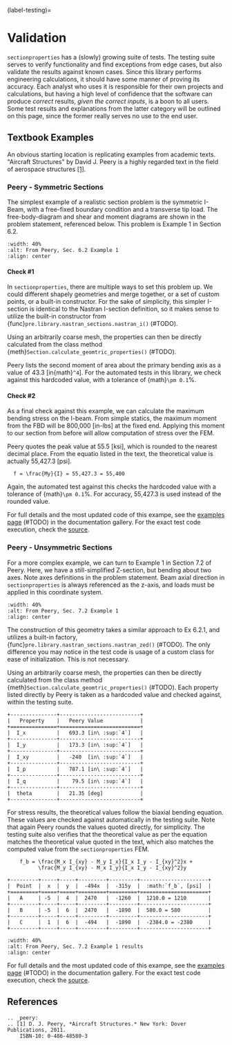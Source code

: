 (label-testing)=

# Validation

``sectionproperties`` has a (slowly) growing suite of tests. The testing suite serves to
verify functionality and find exceptions from edge cases, but also validate the results
against known cases. Since this library performs engineering calculations, it should
have some manner of proving its accuracy. Each analyst who uses it is responsible for
their own projects and calculations, but having a high level of confidence that the
software can produce *correct* results, *given the correct inputs*, is a boon to all
users. Some test results and explanations from the latter category will be outlined on
this page, since the former really serves no use to the end user.

## Textbook Examples

An obvious starting location is replicating examples from academic texts.
"Aircraft Structures" by David J. Peery is a highly regarded text in the
field of aerospace structures [[1]](peery).

### Peery - Symmetric Sections

The simplest example of a realistic section problem is the symmetric I-Beam, with a
free-fixed boundary condition and a transverse tip load. The free-body-diagram and shear
and moment diagrams are shown in the problem statement, referenced below. This problem
is Example 1 in Section 6.2.

```{figure} ../_static/validation/peery_6-2-1.png
:width: 40%
:alt: From Peery, Sec. 6.2 Example 1
:align: center
```

#### Check #1

In ``sectionproperties``, there are multiple ways to set this problem up. We could
different shapely geometries and merge together, or a set of custom points, or a
built-in constructor. For the sake of simplicity, this simpler I-section is identical to
the Nastran I-section definition, so it makes sense to utilize the built-in constructor
from {func}`pre.library.nastran_sections.nastran_i()` (#TODO).

Using an arbitrarily coarse mesh, the properties can then be directly calculated from
the class method {meth}`Section.calculate_geomtric_properties()` (#TODO).

Peery lists the second moment of area about the primary bending axis as a value of 43.3
[in{math}`^4`]. For the automated tests in this library, we check against this hardcoded
value, with a tolerance of {math}`\pm 0.1`%.

#### Check #2

As a final check against this example, we can calculate the maximum bending stress on
the I-beam. From simple statics, the maximum moment from the FBD will be 800,000
[in-lbs] at the fixed end. Applying this moment to our section from before will allow
computation of stress over the FEM.

Peery quotes the peak value at 55.5 [ksi], which is rounded to the nearest decimal
place. From the equatio listed in the text, the theoretical value is actually 55,427.3
[psi].

```{math}
  f = \frac{My}{I} = 55,427.3 = 55,400
```

Again, the automated test against this checks the hardcoded value with a tolerance of
{math}`\pm 0.1`%. For accuracy, 55,427.3 is used instead of the rounded value.

For full details and the most updated code of this exampe, see the [examples page](#)
(#TODO) in the documentation gallery. For the exact test code execution, check the
[source](https://github.com/robbievanleeuwen/section-properties/blob/master/sectionproperties/tests/test_peery.py).

### Peery - Unsymmetric Sections

For a more complex example, we can turn to Example 1 in Section 7.2 of Peery. Here, we
have a still-simplified Z-section, but bending about two axes. Note axes definitions in
the problem statement. Beam axial direction in ``sectionproperties`` is always
referenced as the z-axis, and loads must be applied in this coordinate system.

```{figure} ../_static/validation/peery_7-2-1_1.png
:width: 40%
:alt: From Peery, Sec. 7.2 Example 1
:align: center
```

The construction of this geometry takes a similar approach to Ex 6.2.1, and utilizes a
built-in factory, {func}`pre.library.nastran_sections.nastran_zed()` (#TODO). The only
difference you may notice in the test code is usage of a custom class for ease of
initialization. This is not necessary.

Using an arbitrarily coarse mesh, the properties can then be directly calculated from
the class method {meth}`Section.calculate_geomtric_properties()` (#TODO). Each property
listed directly by Peery is taken as a hardcoded value and checked against, within the
testing suite.

```{eval-rst}
+---------------+--------------------------+
|   Property    |   Peery Value            |
+===============+==========================+
|  I_x          |   693.3 [in\ :sup:`4`]   |
+---------------+--------------------------+
|  I_y          |   173.3 [in\ :sup:`4`]   |
+---------------+--------------------------+
|  I_xy         |   -240  [in\ :sup:`4`]   |
+---------------+--------------------------+
|  I_p          |   787.1 [in\ :sup:`4`]   |
+---------------+--------------------------+
|  I_q          |    79.5 [in\ :sup:`4`]   |
+---------------+--------------------------+
|  theta        |   21.35 [deg]            |
+---------------+--------------------------+
```

For stress results, the theoretical values follow the biaxial bending equation. These
values are checked against automatically in the testing suite. Note that again Peery
rounds the values quoted directly, for simplicity. The testing suite also verifies that
the theoretical value as per the equation matches the theoretical value quoted in the
text, which also matches the computed value from the ``sectionproperties`` FEM.

```{math}}}
    f_b = \frac{M_x I_{xy} - M_y I_x}{I_x I_y - I_{xy}^2}x +
          \frac{M_y I_{xy} - M_x I_y}{I_x I_y - I_{xy}^2}y
```

```{eval-rst}
+---------+-----+-----+---------+---------+----------------------+
|  Point  |  x  |  y  |  -494x  |  -315y  |  :math:`f_b`, [psi]  |
+=========+=====+=====+=========+=========+======================+
|   A     | -5  |  4  |  2470   |  -1260  |  1210.0 = 1210       |
+---------+-----+-----+---------+---------+----------------------+
|   B     | -5  |  6  |  2470   |  -1890  |  580.0 = 580         |
+---------+-----+-----+---------+---------+----------------------+
|   C     |  1  |  6  |  -494   |  -1890  |  -2384.0 = -2380     |
+---------+-----+-----+---------+---------+----------------------+
```

```{figure} ../_static/validation/peery_7-2-1_2.png
:width: 40%
:alt: From Peery, Sec. 7.2 Example 1 results
:align: center
```

For full details and the most updated code of this exampe, see the [examples page](#)
(#TODO) in the documentation gallery. For the exact test code execution, check the
[source](https://github.com/robbievanleeuwen/section-properties/blob/master/sectionproperties/tests/test_peery.py).

## References

```{eval-rst}
.. _peery:
.. [1] D. J. Peery, *Aircraft Structures.* New York: Dover Publications, 2011.
    ISBN-10: 0-486-48580-3
```
